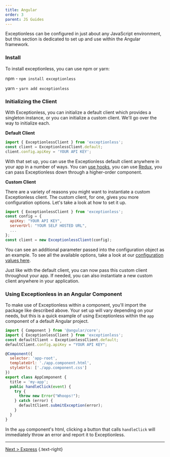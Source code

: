 ```yaml
---
title: Angular
order: 3
parent: JS Guides
---
```


Exceptionless can be configured in just about any JavaScript environment, but this section is dedicated to set up and use within the Angular framework. 

### Install 

To install exceptionless, you can use npm or yarn: 

npm - `npm install exceptionless`

yarn - `yarn add exceptionless`

### Initializing the Client 

With Exceptionless, you can initialize a default client which provides a singleton instance, or you can initialize a custom client. We'll go over the way to initialize each.

**Default Client**  
```javascript
import { ExceptionlessClient } from 'exceptionless';
const client = ExceptionlessClient.default;
client.config.apiKey = 'YOUR API KEY';
``` 

With that set up, you can use the Exceptionless default client anywhere in your app in a number of ways. You can [use hooks](../../../../news/2021/2021-01-19-how-to-use-react-hooks-to-monitor-events-in-your-app.md), you can use [Redux](https://redux.js.org/), you can pass Exceptionless down through a higher-order component. 

**Custom Client** 

There are a variety of reasons you might want to instantiate a custom Exceptionless client. The custom client, for one, gives you more configuration options. Let's take a look at how to set it up. 

```javascript
import { ExceptionlessClient } from 'exceptionless';
const config = {
  apiKey: "YOUR API KEY", 
  serverUrl: "YOUR SELF HOSTED URL",
  ...
};
const client = new ExceptionlessClient(config);
```

You can see an additional parameter passed into the configuration object as an example. To see all the available options, take a look at our [configuration values here](../client-configuration-values.md).

Just like with the default client, you can now pass this custom client throughout your app. If needed, you can also instantiate a new custom client anywhere in your application. 

### Using Exceptionless in an Angular Component 

To make use of Exceptionless within a component, you'll import the package like described above. Your set up will vary depending on your needs, but this is a quick example of using Exceptionless within the `app` component of a default Angular project. 

```js
import { Component } from '@angular/core';
import { ExceptionlessClient } from 'exceptionless';
const defaultClient = ExceptionlessClient.default;
defaultClient.config.apiKey = "YOUR API KEY";

@Component({
  selector: 'app-root',
  templateUrl: './app.component.html',
  styleUrls: ['./app.component.css']
})
export class AppComponent {
  title = 'my-app';
  public handleClick(event) {
    try {
      throw new Error("Whoops!");
    } catch (error) {
      defaultClient.submitException(error);
    }
  }
}
```

In the `app` component's html, clicking a button that calls `handleClick` will immediately throw an error and report it to Exceptionless. 

---  

[Next > Express](express.md) {.text-right}